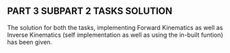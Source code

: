 ## PART 3 SUBPART 2 TASKS SOLUTION
The solution for both the tasks, implementing Forward Kinematics as well as Inverse Kinematics (self implementation as well 
as using the in-built funtion) has been given.
